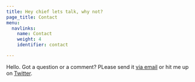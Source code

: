 ```yaml
---
title: Hey chief lets talk, why not?
page_title: Contact
menu:
  navlinks:
    name: Contact
    weight: 4
    identifier: contact

---
```

Hello. Got a question or a comment? PLease send it <a href="mailto:greg@airbagindustries.com?subject=Hello Airbag">via email</a> or hit me up on <a href="http://www.twitter.com/brilliantcrank">Twitter</a>.
